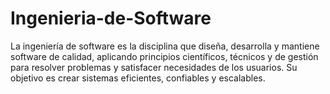 # Ingenieria-de-Software
La ingeniería de software es la disciplina que diseña, desarrolla y mantiene software de calidad, aplicando principios científicos, técnicos y de gestión para resolver problemas y satisfacer necesidades de los usuarios. Su objetivo es crear sistemas eficientes, confiables y escalables.
